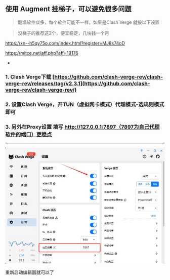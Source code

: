使用 Augment 挂梯子，可以避免很多问题
-

> 翻墙软件众多，每个软件可能不一样，如果是Clash Verge 就按以下设置


> 没梯子的推荐这2个，便宜稳定，几块钱一个月
> 
https://xn--h5qy75o.com/index.html?register=MJ8s74oD
> 
https://mitce.net/aff.php?aff=19176

-
### 1. Clash Verge下载  [https://github.com/clash-verge-rev/clash-verge-rev/releases/tag/v2.3.1](https://github.com/clash-verge-rev/clash-verge-rev/)

### 2. 设置Clash Verge，开TUN（虚拟网卡模式）代理模式-选规则模式即可

### 3. 另外在Proxy设置 填写 http://127.0.0.1:7897（7897为自己代理软件的端口）更稳点

---


![20250718095406.png](<20250718095406.png>)

重新启动编辑器就可以了
